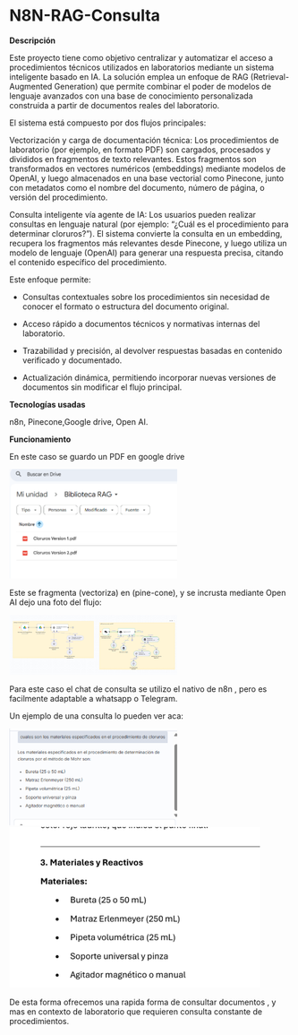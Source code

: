 # N8N-RAG-Consulta

**Descripción**

Este proyecto tiene como objetivo centralizar y automatizar el acceso a procedimientos técnicos utilizados en laboratorios mediante un sistema inteligente basado en IA. La solución emplea un enfoque de RAG (Retrieval-Augmented Generation) que permite combinar el poder de modelos de lenguaje avanzados con una base de conocimiento personalizada construida a partir de documentos reales del laboratorio.

El sistema está compuesto por dos flujos principales:

Vectorización y carga de documentación técnica:
Los procedimientos de laboratorio (por ejemplo, en formato PDF) son cargados, procesados y divididos en fragmentos de texto relevantes. Estos fragmentos son transformados en vectores numéricos (embeddings) mediante modelos de OpenAI, y luego almacenados en una base vectorial como Pinecone, junto con metadatos como el nombre del documento, número de página, o versión del procedimiento.

Consulta inteligente vía agente de IA:
Los usuarios pueden realizar consultas en lenguaje natural (por ejemplo: “¿Cuál es el procedimiento para determinar cloruros?”). El sistema convierte la consulta en un embedding, recupera los fragmentos más relevantes desde Pinecone, y luego utiliza un modelo de lenguaje (OpenAI) para generar una respuesta precisa, citando el contenido específico del procedimiento.

Este enfoque permite:

- Consultas contextuales sobre los procedimientos sin necesidad de conocer el formato o estructura del documento original.

- Acceso rápido a documentos técnicos y normativas internas del laboratorio.

- Trazabilidad y precisión, al devolver respuestas basadas en contenido verificado y documentado.

- Actualización dinámica, permitiendo incorporar nuevas versiones de documentos sin modificar el flujo principal.

**Tecnologías usadas**

n8n, Pinecone,Google drive, Open AI.

**Funcionamiento**

En este caso se guardo un PDF en google drive

<img src="https://github.com/Robchem95/N8N-RAG-Consulta/blob/main/Fotos%20flujo%20consulta%20de%20procedimientos/PDF%20en%20Google%20drive.png" width="300"/>

Este se fragmenta (vectoriza) en (pine-cone), y se incrusta mediante Open AI dejo una foto del flujo:

<img src="https://github.com/Robchem95/N8N-RAG-Consulta/blob/main/Fotos%20flujo%20consulta%20de%20procedimientos/Flujo%20n8n.png" width="300"/>

Para este caso el chat de consulta se utilizo el nativo de n8n , pero es facilmente adaptable a whatsapp o Telegram.

Un ejemplo de una consulta lo pueden ver aca:

<img src="https://github.com/Robchem95/N8N-RAG-Consulta/blob/main/Fotos%20flujo%20consulta%20de%20procedimientos/Consulta%20en%20n8n.png" width="300"/>

<img src="https://github.com/Robchem95/N8N-RAG-Consulta/blob/main/Fotos%20flujo%20consulta%20de%20procedimientos/Texto%20en%20documento.png"/>

De esta forma ofrecemos una rapida forma de consultar documentos , y mas en contexto de laboratorio que requieren consulta constante de procedimientos. 



